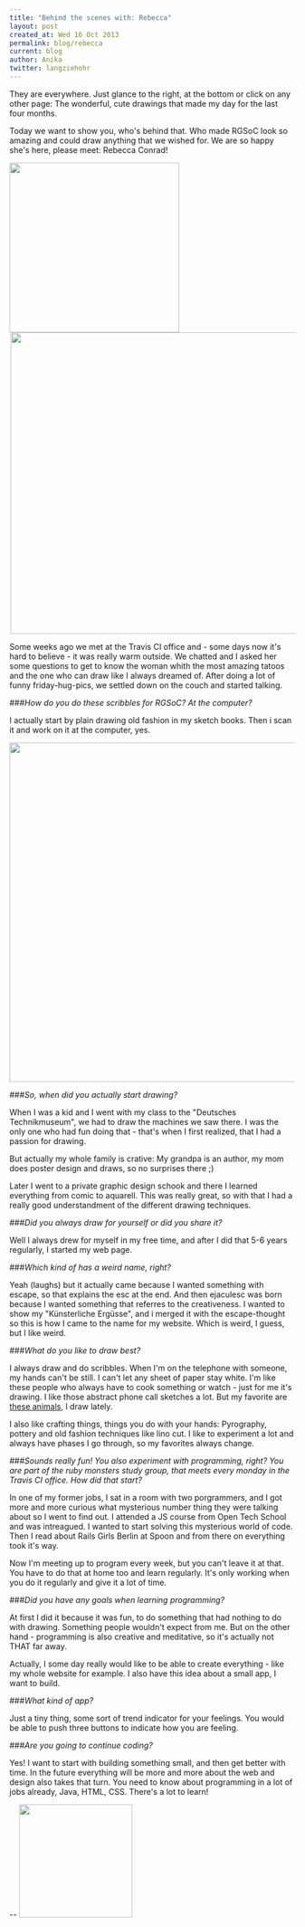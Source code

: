 ```yaml
---
title: "Behind the scenes with: Rebecca"
layout: post
created_at: Wed 16 Oct 2013
permalink: blog/rebecca
current: blog
author: Anika
twitter: langziehohr
---
```


They are everywhere. Just glance to the right, at the bottom or click on any other page: The wonderful, cute drawings that made my day for the last four months.

Today we want to show you, who's behind that. Who made RGSoC look so amazing and could draw anything that we wished for. We are so happy she's here, please meet: Rebecca Conrad!

<img src="https://f.cloud.github.com/assets/1711357/1329775/0904b3de-351e-11e3-9ee3-51dc00c26c75.jpg" width="300" style="padding-right: 2px;">
<img src="https://f.cloud.github.com/assets/1711357/1329736/2cd0fd96-351d-11e3-8efb-03b809ebee37.jpg" height="533" style="padding-left: 2px;">

Some weeks ago we met at the Travis CI office and - some days now it's hard to believe - it was really warm outside. We chatted and I asked her some questions to get to know the woman whith the most amazing tatoos and the one who can draw like I always dreamed of. After doing a lot of funny friday-hug-pics, we settled down on the couch and started talking. 

###*How do you do these scribbles for RGSoC? At the computer?*

I actually start by plain drawing old fashion in my sketch books. Then i scan it and work on it at the computer, yes.

<img src="https://f.cloud.github.com/assets/1711357/1329557/7378fa9a-3519-11e3-9875-0dc782e2148e.jpg" width="600">

###*So, when did you actually start drawing?*

When I was a kid and I went with my class to the "Deutsches Technikmuseum", we had to draw the machines we saw there. I was the only one who had fun doing that - that's when I first realized, that I had a passion for drawing. 

But actually my whole family is crative: My grandpa is an author, my mom does poster design and draws, so no surprises there ;)

Later I went to a private graphic design schook and there I learned everything from comic to aquarell. This was really great, so with that I had a really good understandment of the different drawing techniques.

###*Did you always draw for yourself or did you share it?*

Well I always drew for myself in my free time, and after I did that 5-6 years regularly, I started my web page.

###*Which kind of has a weird name, right?*

Yeah (laughs) but it actually came because I wanted something with escape, so that explains the esc at the end. And then ejaculesc was born because I wanted something that referres to the creativeness. I wanted to show my "Künsterliche Ergüsse", and i merged it with the escape-thought so this is how I came to the name for my website.
Which is weird, I guess, but I like weird.

###*What do you like to draw best?*

I always draw and do scribbles. When I'm on the telephone with someone, my hands can't be still. I can't let any sheet of paper stay white. I'm like these people who always have to cook something or watch - just for me it's drawing. I like those abstract phone call sketches a lot. But my favorite are [these animals](), I draw lately. 

I also like crafting things, things you do with your hands: Pyrography, pottery and old fashion techniques like lino cut. I like to experiment a lot and always have phases I go through, so my favorites always change.

###*Sounds really fun! You also experiment with programming, right? You are part of the ruby monsters study group, that meets every monday in the Travis CI office. How did that start?*

In one of my former jobs, I sat in a room with two porgrammers, and I got more and more curious what mysterious number thing they were talking about so I went to find out. I attended a JS course from Open Tech School and was intreagued. I wanted to start solving this mysterious world of code.
Then I read about Rails Girls Berlin at Spoon and from there on everything took it's way.

Now I'm meeting up to program every week, but you can't leave it at that. You have to do that at home too and learn regularly. It's only working when you do it regularly and give it a lot of time. 

###*Did you have any goals when learning programming?*

At first I did it because it was fun, to do something that had nothing to do with drawing. Something people wouldn't expect from me. But on the other hand - programming is also creative and meditative, so it's actually not THAT far away.

Actually, I some day really would like to be able to create everything - like my whole website for example. I also have this idea about a small app, I want to build.

###*What kind of app?*

Just a tiny thing, some sort of trend indicator for your feelings. You would be able to push three buttons to indicate how you are feeling.

###*Are you going to continue coding?*

Yes! I want to start with building something small, and then get better with time. In the future everything will be more and more about the web and design also takes that turn. You need to know about programming in a lot of jobs already, Java, HTML, CSS. There's a lot to learn!

--
<img src="https://f.cloud.github.com/assets/1711357/1329556/7375c3c0-3519-11e3-82dc-cc747d567e4a.jpg" width="200">